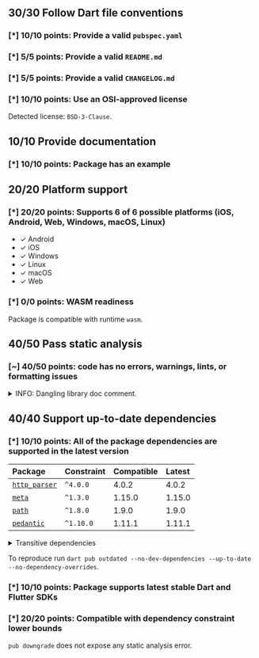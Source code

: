 ## 30/30 Follow Dart file conventions

### [*] 10/10 points: Provide a valid `pubspec.yaml`


### [*] 5/5 points: Provide a valid `README.md`


### [*] 5/5 points: Provide a valid `CHANGELOG.md`


### [*] 10/10 points: Use an OSI-approved license

Detected license: `BSD-3-Clause`.

## 10/10 Provide documentation

### [*] 10/10 points: Package has an example


## 20/20 Platform support

### [*] 20/20 points: Supports 6 of 6 possible platforms (**iOS**, **Android**, **Web**, **Windows**, **macOS**, **Linux**)

* ✓ Android
* ✓ iOS
* ✓ Windows
* ✓ Linux
* ✓ macOS
* ✓ Web

### [*] 0/0 points: WASM readiness

Package is compatible with runtime `wasm`.

## 40/50 Pass static analysis

### [~] 40/50 points: code has no errors, warnings, lints, or formatting issues

<details>
<summary>
INFO: Dangling library doc comment.
</summary>

`lib/http.dart:5:1`

```
  ╷
5 │ /// A composable, [Future]-based library for making HTTP requests.
  │ ^^^^^^^^^^^^^^^^^^^^^^^^^^^^^^^^^^^^^^^^^^^^^^^^^^^^^^^^^^^^^^^^^^
  ╵
```

To reproduce make sure you are using the [lints_core](https://pub.dev/packages/lints) and run `dart analyze lib/http.dart`
</details>

## 40/40 Support up-to-date dependencies

### [*] 10/10 points: All of the package dependencies are supported in the latest version

|Package|Constraint|Compatible|Latest|
|:-|:-|:-|:-|
|[`http_parser`]|`^4.0.0`|4.0.2|4.0.2|
|[`meta`]|`^1.3.0`|1.15.0|1.15.0|
|[`path`]|`^1.8.0`|1.9.0|1.9.0|
|[`pedantic`]|`^1.10.0`|1.11.1|1.11.1|

<details><summary>Transitive dependencies</summary>

|Package|Constraint|Compatible|Latest|
|:-|:-|:-|:-|
|[`collection`]|-|1.18.0|1.18.0|
|[`source_span`]|-|1.10.0|1.10.0|
|[`string_scanner`]|-|1.2.0|1.2.0|
|[`term_glyph`]|-|1.2.1|1.2.1|
|[`typed_data`]|-|1.3.2|1.3.2|
</details>

To reproduce run `dart pub outdated --no-dev-dependencies --up-to-date --no-dependency-overrides`.

[`http_parser`]: https://pub.dev/packages/http_parser
[`meta`]: https://pub.dev/packages/meta
[`path`]: https://pub.dev/packages/path
[`pedantic`]: https://pub.dev/packages/pedantic
[`collection`]: https://pub.dev/packages/collection
[`source_span`]: https://pub.dev/packages/source_span
[`string_scanner`]: https://pub.dev/packages/string_scanner
[`term_glyph`]: https://pub.dev/packages/term_glyph
[`typed_data`]: https://pub.dev/packages/typed_data


### [*] 10/10 points: Package supports latest stable Dart and Flutter SDKs


### [*] 20/20 points: Compatible with dependency constraint lower bounds

`pub downgrade` does not expose any static analysis error.